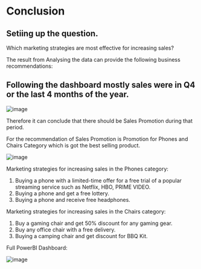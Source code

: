 # Conclusion

## Setiing up the question.
Which marketing strategies are most effective for increasing sales?

The result from Analysing the data can provide the following business recommendations:

## Following the dashboard mostly sales were in Q4 or the last 4 months of the year.

![image](https://user-images.githubusercontent.com/128878040/234517279-04d71c43-19ce-4f37-b9fd-1a54c9b792ab.png)

Therefore it can conclude that there should be Sales Promotion during that period.

For the recommendation of Sales Promotion is Promotion for Phones and Chairs Category which is got the best selling product.

![image](https://user-images.githubusercontent.com/128878040/234517437-ef261418-5130-4e5e-b361-3745f997e880.png)

Marketing strategies for increasing sales in the Phones category: 
1. Buying a phone with a limited-time offer for a free trial of a popular streaming service such as Netflix, HBO, PRIME VIDEO.
2. Buying a phone and get a free lottery.
3. Buying a phone and receive free headphones.

Marketing strategies for increasing sales in the Chairs category:
1. Buy a gaming chair and get 50% discount for any gaming gear.
2. Buy any office chair with a free delivery.
3. Buying a camping chair and get discount for BBQ Kit. 


Full PowerBI Dashboard:

![image](https://user-images.githubusercontent.com/128878040/234518338-cb3c6ba2-7290-46da-bb3d-bfc598c0b4a9.png)
